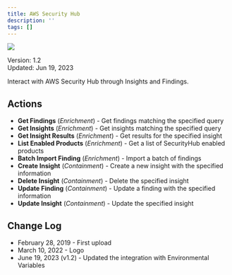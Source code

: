 ```yaml
---
title: AWS Security Hub
description: ''
tags: []
---
```


![](/img/platform-services/automation-service/app-central/logos/aws.png)

Version: 1.2  
Updated: Jun 19, 2023

Interact with AWS Security Hub through Insights and Findings.

## Actions

* **Get Findings** (*Enrichment*) - Get findings matching the specified query
* **Get Insights** (*Enrichment*) - Get insights matching the specified query
* **Get Insight Results** (*Enrichment*) - Get results for the specified insight
* **List Enabled Products** (*Enrichment*) - Get a list of SecurityHub enabled products
* **Batch Import Finding** (*Enrichment*) - Import a batch of findings
* **Create Insight** (*Containment*) - Create a new insight with the specified information
* **Delete Insight** (*Containment*) - Delete the specified insight
* **Update Finding** (*Containment*) - Update a finding with the specified information
* **Update Insight** (*Containment*) - Update the specified insight

## Change Log

* February 28, 2019 - First upload
* March 10, 2022 - Logo
* June 19, 2023 (v1.2) - Updated the integration with Environmental Variables
